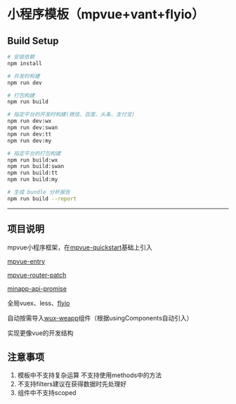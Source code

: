 # 小程序模板（mpvue+vant+flyio）

## Build Setup

``` bash
# 安装依赖
npm install

# 开发时构建
npm run dev

# 打包构建
npm run build

# 指定平台的开发时构建(微信、百度、头条、支付宝)
npm run dev:wx
npm run dev:swan
npm run dev:tt
npm run dev:my

# 指定平台的打包构建
npm run build:wx
npm run build:swan
npm run build:tt
npm run build:my

# 生成 bundle 分析报告
npm run build --report
```

------

## 项目说明

mpvue小程序框架，在[mpvue-quickstart](https://github.com/mpvue/mpvue-quickstart)基础上引入

[mpvue-entry](https://github.com/F-loat/mpvue-entry)

[mpvue-router-patch](https://github.com/F-loat/mpvue-router-patch)

[minapp-api-promise](https://github.com/bigmeow/minapp-api-promise)

全局vuex、less、[flyio](https://github.com/wendux/fly)

自动按需导入[wux-weapp](https://github.com/wux-weapp/wux-weapp)组件（根据usingComponents自动引入）

实现更像vue的开发结构

## 注意事项

1. 模板中不支持复杂运算 不支持使用methods中的方法
2. 不支持filters建议在获得数据时先处理好
3. 组件中不支持scoped
